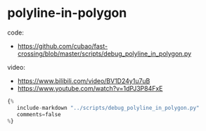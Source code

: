 # polyline-in-polygon

code:

-   <https://github.com/cubao/fast-crossing/blob/master/scripts/debug_polyline_in_polygon.py>

video:

-   <https://www.bilibili.com/video/BV1D24y1u7uB>
-   <https://www.youtube.com/watch?v=1dPJ3P84FxE>

```python
{%
   include-markdown "../scripts/debug_polyline_in_polygon.py"
   comments=false
%}
```

